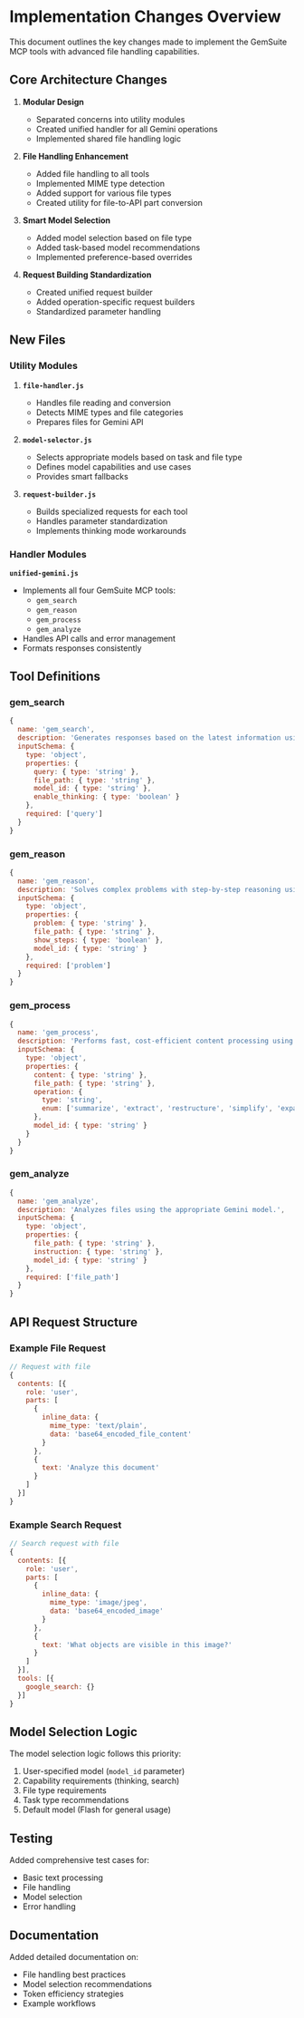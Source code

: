 # Implementation Changes Overview

This document outlines the key changes made to implement the GemSuite MCP tools with advanced file handling capabilities.

## Core Architecture Changes

1. **Modular Design**
   - Separated concerns into utility modules
   - Created unified handler for all Gemini operations
   - Implemented shared file handling logic

2. **File Handling Enhancement**
   - Added file handling to all tools
   - Implemented MIME type detection
   - Added support for various file types
   - Created utility for file-to-API part conversion

3. **Smart Model Selection**
   - Added model selection based on file type
   - Added task-based model recommendations
   - Implemented preference-based overrides

4. **Request Building Standardization**
   - Created unified request builder
   - Added operation-specific request builders
   - Standardized parameter handling

## New Files

### Utility Modules

1. **`file-handler.js`**
   - Handles file reading and conversion
   - Detects MIME types and file categories
   - Prepares files for Gemini API

2. **`model-selector.js`**
   - Selects appropriate models based on task and file type
   - Defines model capabilities and use cases
   - Provides smart fallbacks

3. **`request-builder.js`**
   - Builds specialized requests for each tool
   - Handles parameter standardization
   - Implements thinking mode workarounds

### Handler Modules

**`unified-gemini.js`**
   - Implements all four GemSuite MCP tools:
     - `gem_search`
     - `gem_reason`
     - `gem_process`
     - `gem_analyze`
   - Handles API calls and error management
   - Formats responses consistently

## Tool Definitions

### gem_search

```javascript
{
  name: 'gem_search',
  description: 'Generates responses based on the latest information using Gemini 2.0 Flash and Google Search.',
  inputSchema: {
    type: 'object',
    properties: {
      query: { type: 'string' },
      file_path: { type: 'string' },
      model_id: { type: 'string' },
      enable_thinking: { type: 'boolean' }
    },
    required: ['query']
  }
}
```

### gem_reason

```javascript
{
  name: 'gem_reason',
  description: 'Solves complex problems with step-by-step reasoning using Gemini 2.0 Flash Thinking.',
  inputSchema: {
    type: 'object',
    properties: {
      problem: { type: 'string' },
      file_path: { type: 'string' },
      show_steps: { type: 'boolean' },
      model_id: { type: 'string' }
    },
    required: ['problem']
  }
}
```

### gem_process

```javascript
{
  name: 'gem_process',
  description: 'Performs fast, cost-efficient content processing using Gemini 2.0 Flash-Lite.',
  inputSchema: {
    type: 'object',
    properties: {
      content: { type: 'string' },
      file_path: { type: 'string' },
      operation: { 
        type: 'string',
        enum: ['summarize', 'extract', 'restructure', 'simplify', 'expand', 'critique', 'feedback', 'analyze']
      },
      model_id: { type: 'string' }
    }
  }
}
```

### gem_analyze

```javascript
{
  name: 'gem_analyze',
  description: 'Analyzes files using the appropriate Gemini model.',
  inputSchema: {
    type: 'object',
    properties: {
      file_path: { type: 'string' },
      instruction: { type: 'string' },
      model_id: { type: 'string' }
    },
    required: ['file_path']
  }
}
```

## API Request Structure

### Example File Request

```javascript
// Request with file
{
  contents: [{
    role: 'user',
    parts: [
      {
        inline_data: {
          mime_type: 'text/plain',
          data: 'base64_encoded_file_content'
        }
      },
      {
        text: 'Analyze this document'
      }
    ]
  }]
}
```

### Example Search Request

```javascript
// Search request with file
{
  contents: [{
    role: 'user',
    parts: [
      {
        inline_data: {
          mime_type: 'image/jpeg',
          data: 'base64_encoded_image'
        }
      },
      {
        text: 'What objects are visible in this image?'
      }
    ]
  }],
  tools: [{
    google_search: {}
  }]
}
```

## Model Selection Logic

The model selection logic follows this priority:

1. User-specified model (`model_id` parameter)
2. Capability requirements (thinking, search)
3. File type requirements
4. Task type recommendations
5. Default model (Flash for general usage)

## Testing

Added comprehensive test cases for:
- Basic text processing
- File handling
- Model selection
- Error handling

## Documentation

Added detailed documentation on:
- File handling best practices
- Model selection recommendations
- Token efficiency strategies
- Example workflows
